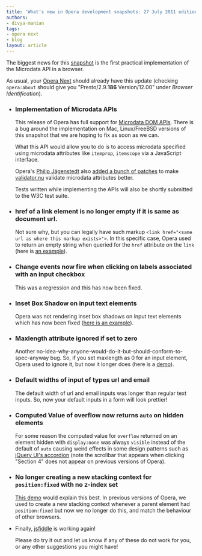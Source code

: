 ```yaml
---
title: 'What’s new in Opera development snapshots: 27 July 2011 edition'
authors:
- divya-manian
tags:
- opera next
- blog
layout: article
---
```

  <p>The biggest news for this <a href="http://my.opera.com/desktopteam/blog/2011/07/27/latency-microdata-qresync">snapshot</a> is the first practical implementation of the Microdata API in a browser.</p>
  <p>As usual, your <a href="http://www.opera.com/browser/next/">Opera Next</a> should already have this update (checking <code>opera:about</code> should give you &quot;Presto/2.9.<b>186</b> Version/12.00&quot; under <i>Browser Identification</i>).</p>
  <ul>
    <li>
      <h3>Implementation of Microdata APIs</h3>
      <p>This release of Opera has full support for <a href="http://www.whatwg.org/specs/web-apps/current-work/multipage/microdata.html#microdata-dom-api">Microdata DOM APIs</a>. There is a bug around the implementation on Mac, Linux/FreeBSD versions of this snapshot that we are hoping to fix as soon as we can. </p>
      <p>What this API would allow you to do is to access microdata specified using microdata attributes like <code>itemprop</code>, <code>itemscope</code> via a JavaScript interface. </p>
      <p>Opera&#39;s <a href="http://blog.foolip.org/">Philip Jägenstedt</a> also <a href="http://bugzilla.validator.nu/show_bug.cgi?id=671">added a bunch of patches</a> to make <a href="http://validator.nu">validator.nu</a> validate microdata attributes better. </p>
      <p>Tests written while implementing the APIs will also be shortly submitted to the W3C test suite.</p>
    </li>
    <li><h3>href of a link element is no longer empty if it is same as document url.</h3>
      <p>Not sure why, but you can legally have such markup <code>&lt;link href=&quot;&lt;same url as where this markup exists&gt;&quot;&gt;</code>. In this specific case, Opera used to return an empty string when queried for the <code>href</code> attribute on the <code>link</code> (here is <a href="http://jsbin.com/esiloz/6/">an example</a>).</p>
    </li>
    <li>
      <h3>Change events now fire when clicking on labels associated with an input checkbox</h3>
      <p>This was a regression and this has now been fixed. </p>
    </li>
    <li>
      <h3>Inset Box Shadow on input text elements</h3>
      <p>Opera was not rendering inset box shadows on input text elements which has now been fixed (<a href="http://jsfiddle.net/Ap7sM/">here is an example</a>). </p>
    </li>
    <li>
      <h3>Maxlength attribute ignored if set to zero</h3>
      <p>Another no-idea-why-anyone-would-do-it-but-should-conform-to-spec-anyway bug. So, if you set maxlength as 0 for an input element, Opera used to ignore it, but now it longer does (here is a <a href="http://jsfiddle.net/nimbu/PFKcB/">demo</a>). </p>
    </li>
    <li>
      <h3>Default widths of input of types url and email</h3>
      <p>The default width of url and email inputs was longer than regular text inputs. So, now your default inputs in a form will look prettier!</p>
    </li>
    <li>
      <h3>Computed Value of overflow now returns <code>auto</code> on hidden elements</h3>
      <p>For some reason the computed value for <code>overflow</code> returned on an element hidden with <code>display:none</code> was always <code>visible</code> instead of the default of <code>auto</code> causing weird effects in some design patterns such as <a href="http://jqueryui.com/demos/accordion/#fillspace">jQuery UI&#39;s accordion</a> (note the scrollbar that appears when clicking &quot;Section 4&quot; does not appear on previous versions of Opera).</p>
    </li>
    <li>
      <h3>No longer creating a new stacking context for <code>position:fixed</code> with no z-index set</h3>
      <p><a href="http://jsfiddle.net/nimbu/QTWD2/show/">This demo</a> would explain this best. In previous versions of Opera, we used to create a new stacking context whenever a parent element had <code>position:fixed</code> but now we no longer do this, and match the behaviour of other browsers. </p>
    </li>
    <li>Finally, <a href="http://jsfiddle.net">jsfiddle</a> is working again!</li>
    <p>Please do try it out and let us know if any of these do not work for you, or any other suggestions you might have!</p></ul>
